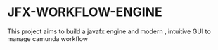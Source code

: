 # JFX-WORKFLOW-ENGINE
This project aims to build a javafx engine and modern , intuitive GUI  to manage camunda workflow
